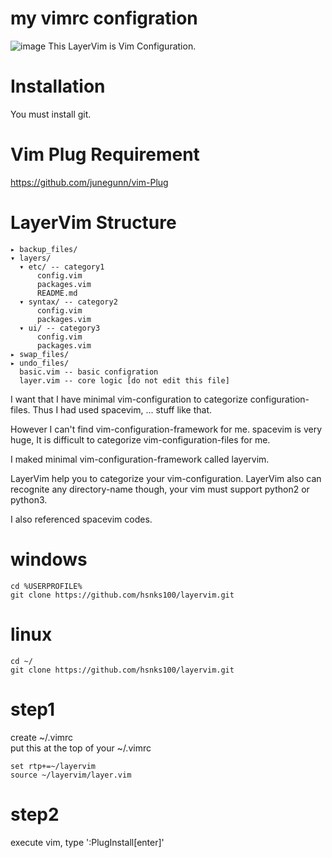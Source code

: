 # my vimrc configration
![image](https://user-images.githubusercontent.com/3623889/28023502-0d4d321a-65c9-11e7-9bf1-8cbc9902f5cd.png)
This LayerVim is Vim Configuration.

# Installation
You must install git. 


# Vim Plug Requirement

https://github.com/junegunn/vim-Plug 

# LayerVim Structure

```
▸ backup_files/
▾ layers/
  ▾ etc/ -- category1
      config.vim
      packages.vim
      README.md
  ▾ syntax/ -- category2
      config.vim
      packages.vim
  ▾ ui/ -- category3
      config.vim
      packages.vim
▸ swap_files/
▸ undo_files/
  basic.vim -- basic configration
  layer.vim -- core logic [do not edit this file]
```

I want that I have minimal vim-configuration to categorize configuration-files. Thus I had used spacevim, ... stuff like that.

However I can't find vim-configuration-framework for me. spacevim is very huge, It is difficult to categorize vim-configuration-files for me.

I maked minimal vim-configuration-framework called layervim.

LayerVim help you to categorize your vim-configuration. LayerVim also can recognite any directory-name though, your vim must support python2 or python3. 

I also referenced spacevim codes.  

# windows
```
cd %USERPROFILE%
git clone https://github.com/hsnks100/layervim.git
```

# linux
```
cd ~/
git clone https://github.com/hsnks100/layervim.git
```

# step1

create ~/.vimrc  
put this at the top of your ~/.vimrc

``` 
set rtp+=~/layervim  
source ~/layervim/layer.vim
```



# step2
execute vim, type ':PlugInstall[enter]'




